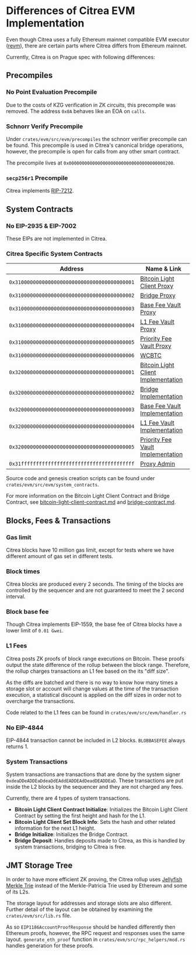 # Differences of Citrea EVM Implementation
Even though Citrea uses a fully Ethereum mainnet compatible EVM executor ([revm](https://crates.io/crates/revm)), there are certain parts where Citrea differs from Ethereum mainnet.

Currently, Citrea is on Prague spec with following differences:

## Precompiles

### No Point Evaluation Precompile
Due to the costs of KZG verification in ZK circuits, this precompile was removed. The address `0x0A` behaves like an EOA on `calls`.

### Schnorr Verify Precompile
Under `crates/evm/src/evm/precompiles` the schnorr verifier precompile can be found. This precompile is used in Citrea's canonical bridge operations, however, the precompile is open for calls from any other smart contract.

The precompile lives at `0x0000000000000000000000000000000000000200`.

### `secp256r1` Precompile
Citrea implements [RIP-7212](https://github.com/ethereum/RIPs/blob/master/RIPS/rip-7212.md).

## System Contracts

### No EIP-2935 & EIP-7002
These EIPs are not implemented in Citrea.

### Citrea Specific System Contracts

| Address                                      | Name & Link                                                                 |
|----------------------------------------------|------------------------------------------------------------------------------|
| `0x3100000000000000000000000000000000000001` | [Bitcoin Light Client Proxy](https://explorer.testnet.citrea.xyz/address/0x3100000000000000000000000000000000000001) |
| `0x3100000000000000000000000000000000000002` | [Bridge Proxy](https://explorer.testnet.citrea.xyz/address/0x3100000000000000000000000000000000000002) |
| `0x3100000000000000000000000000000000000003` | [Base Fee Vault Proxy](https://explorer.testnet.citrea.xyz/address/0x3100000000000000000000000000000000000003) |
| `0x3100000000000000000000000000000000000004` | [L1 Fee Vault Proxy](https://explorer.testnet.citrea.xyz/address/0x3100000000000000000000000000000000000004) |
| `0x3100000000000000000000000000000000000005` | [Priority Fee Vault Proxy](https://explorer.testnet.citrea.xyz/address/0x3100000000000000000000000000000000000005) |
| `0x3100000000000000000000000000000000000006` | [WCBTC](https://explorer.testnet.citrea.xyz/address/0x3100000000000000000000000000000000000006) |
| `0x3200000000000000000000000000000000000001` | [Bitcoin Light Client Implementation](https://explorer.testnet.citrea.xyz/address/0x3200000000000000000000000000000000000001) |
| `0x3200000000000000000000000000000000000002` | [Bridge Implementation](https://explorer.testnet.citrea.xyz/address/0x3200000000000000000000000000000000000002) |
| `0x3200000000000000000000000000000000000003` | [Base Fee Vault Implementation](https://explorer.testnet.citrea.xyz/address/0x3200000000000000000000000000000000000003) |
| `0x3200000000000000000000000000000000000004` | [L1 Fee Vault Implementation](https://explorer.testnet.citrea.xyz/address/0x3200000000000000000000000000000000000004) |
| `0x3200000000000000000000000000000000000005` | [Priority Fee Vault Implementation](https://explorer.testnet.citrea.xyz/address/0x3200000000000000000000000000000000000005) |
| `0x31ffffffffffffffffffffffffffffffffffffff` | [Proxy Admin](https://explorer.testnet.citrea.xyz/address/0x31ffffffffffffffffffffffffffffffffffffff) |0x31ffffffffffffffffffffffffffffffffffffff

Source code and genesis creation scripts can be found under `crates/evm/src/evm/system_contracts`.

For more information on the Bitcoin Light Client Contract and  Bridge Contract, see [bitcoin-light-client-contract.md](bitcoin-light-client-contract.md) and [bridge-contract.md](./bridge-contract.md).


## Blocks, Fees & Transactions

### Gas limit
Citrea blocks have 10 million gas limit, except for tests where we have different amount of gas set in different tests.

### Block times
Citrea blocks are produced every 2 seconds. The timing of the blocks are controlled by the sequencer and are not guaranteed to meet the 2 second interval.

### Block base fee
Though Citrea implements EIP-1559, the base fee of Citrea blocks have a lower limit of `0.01 Gwei`.

### L1 Fees
Citrea posts ZK proofs of block range executions on Bitcoin. These proofs output the state difference of the rollup between the block range. Therefore, the rollup charges transactions an L1 fee based on the its "diff size".

As the diffs are batched and there is no way to know how many times a storage slot or account will change values at the time of the transaction execution, a statistical discount is applied on the diff sizes in order not to overcharge the transactions.

Code related to the L1 fees can be found in `crates/evm/src/evm/handler.rs`

### No EIP-4844
EIP-4844 transaction cannot be included in L2 blocks. `BLOBBASEFEE` always returns 1.

### System Transactions
System transactions are transactions that are done by the system signer `0xdeaDDeADDEaDdeaDdEAddEADDEAdDeadDEADDEaD`. These transactions are put inside the L2 blocks by the sequencer and they are not charged any fees.

Currently, there are 4 types of system transactions.

- **Bitcoin Light Client Contract Initialize**: Initializes the Bitcoin Light Client Contract by setting the first height and hash for the L1.
- **Bitcoin Light Client Set Block Info**: Sets the hash and other related information for the next L1 height.
- **Bridge Initialize**: Initializes the Bridge Contract.
- **Bridge Deposit**: Handles deposits made to Citrea, as this is handled by system transactions, bridging to Citrea is free.

## JMT Storage Tree
In order to have more efficient ZK proving, the Citrea rollup uses [Jellyfish Merkle Trie](https://github.com/penumbra-zone/jmt) instead of the Merkle-Patricia Trie used by Ethereum and some of its L2s.

The storage layout for addresses and storage slots are also different. Further detail of the layout can be obtained by examining the `crates/evm/src/lib.rs` file.

As so `EIP1186AccountProofResponse` should be handled differently then Ethereum proofs, however, the RPC request and responses uses the same layout. `generate_eth_proof` function in `crates/evm/src/rpc_helpers/mod.rs` handles generation for these proofs.